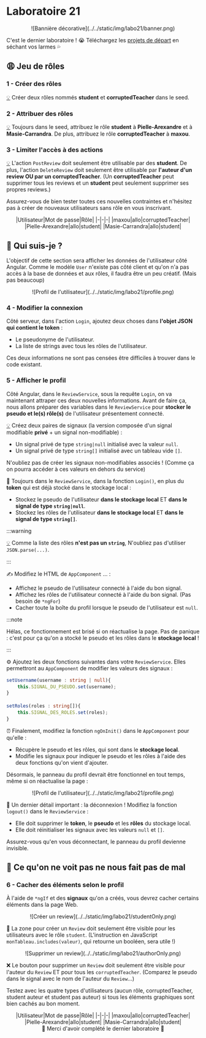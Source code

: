 # Laboratoire 21

<center>![Bannière décorative](../../static/img/labo21/banner.png)</center>

C'est le dernier laboratoire ! 😭 Téléchargez les [projets de départ](../../static/files/labo21.zip) en séchant vos larmes 💦

## 😩 Jeu de rôles

### 1 - Créer des rôles

[💡](/cours/rencontre11.1#-créer-un-rôle) Créer deux rôles nommés **student** et **corruptedTeacher** dans le seed.

### 2 - Attribuer des rôles

[💡](/cours/rencontre11.1#-créer-un-rôle) Toujours dans le seed, attribuez le rôle **student** à **Pielle-Arexandre** et à **Masie-Carrandra**.
De plus, attribuez le rôle **corruptedTeacher** à **maxou**.

### 3 - Limiter l'accès à des actions

[💡](/cours/rencontre11.1#-limiter-laccès-aux-actions) L'action `PostReview` doit seulement être utilisable par des **student**. De plus, l'action `DeleteReview` doit seulement être utilisable par **l'auteur d'un review OU par un corruptedTeacher**. (Un **corruptedTeacher** peut supprimer tous les reviews et un **student** peut seulement supprimer ses propres reviews.)

Assurez-vous de bien tester toutes ces nouvelles contraintes et n'hésitez pas à créer de nouveaux utilisateurs sans rôle en vous inscrivant.

<center>
|Utilisateur|Mot de passe|Rôle|
|-|-|-|
|maxou|allo|corruptedTeacher|
|Pielle-Arexandre|allo|student|
|Masie-Carrandra|allo|student|
</center>

## 📜 Qui suis-je ?

L'objectif de cette section sera afficher les données de l'utilisateur côté Angular. Comme le modèle `User` n'existe pas côté client et qu'on n'a pas accès à la base de données et aux rôles, il faudra être un peu créatif. (Mais pas beaucoup)

<center>![Profil de l'utilisateur](../../static/img/labo21/profile.png)</center>

### 4 - Modifier la connexion

Côté serveur, dans l'action `Login`, ajoutez deux choses dans **l'objet JSON qui contient le token** :

* Le pseudonyme de l'utilisateur.
* La liste de strings avec tous les rôles de l'utilisateur.

Ces deux informations ne sont pas censées être difficiles à trouver dans le code existant.

### 5 - Afficher le profil

Côté Angular, dans le `ReviewService`, sous la requête `Login`, on va maintenant attraper ces deux nouvelles informations. Avant de faire ça, nous allons préparer des variables dans le `ReviewService` pour **stocker le pseudo et le(s) rôle(s)** de l'utilisateur présentement connecté.

[💡](/cours/rencontre11.1#-signal-pour-plusieurs-composants) Créez deux paires de signaux (la version composée d'un signal modifiable **privé** + un signal non-modifiable) :

* Un signal privé de type `string|null` initialisé avec la valeur `null`.
* Un signal privé de type `string[]` initialisé avec un tableau vide `[]`.

N'oubliez pas de créer les signaux non-modifiables associés ! (Comme ça on pourra accéder à ces valeurs en dehors du service)

💾 Toujours dans le `ReviewService`, dans la fonction `Login()`, en plus du **token** qui est déjà stocké dans le stockage local :

* Stockez le pseudo de l'utilisateur **dans le stockage local** ET **dans le signal de type `string|null`**.
* Stockez les rôles de l'utilisateur **dans le stockage local** ET **dans le signal de type `string[]`**.

:::warning

[💡](/cours/rencontre4.1#-sauvegarder-une-donnée-dun-autre-type-que-string) Comme la liste des rôles **n'est pas un `string`**, N'oubliez pas d'utiliser `JSON.parse(...)`.

:::

✍ Modifiez le HTML de `AppComponent` ... :

* Affichez le pseudo de l'utilisateur connecté à l'aide du bon signal.
* Affichez les rôles de l'utilisateur connecté à l'aide du bon signal. (Pas besoin de `*ngFor`)
* Cacher toute la boîte du profil lorsque le pseudo de l'utilisateur est `null`.

:::note

Hélas, ce fonctionnement est brisé si on réactualise la page. Pas de panique : c'est pour ça qu'on a stocké le pseudo et les rôles dans le **stockage local** !

:::

⚙ Ajoutez les deux fonctions suivantes dans votre `ReviewService`. Elles permettront au `AppComponent` de modifier les valeurs des signaux :

```ts showLineNumbers
setUsername(username : string | null){
    this.SIGNAL_DU_PSEUDO.set(username);
}

setRoles(roles : string[]){
    this.SIGNAL_DES_ROLES.set(roles);
}
```

⏰ Finalement, modifiez la fonction `ngOnInit()` dans le `AppComponent` pour qu'elle :

* Récupère le pseudo et les rôles, qui sont dans le **stockage local**.
* Modifie les signaux pour indiquer le pseudo et les rôles à l'aide des deux fonctions qu'on vient d'ajouter.

Désormais, le panneau du profil devrait être fonctionnel en tout temps, même si on réactualise la page : 

<center>![Profil de l'utilisateur](../../static/img/labo21/profile.png)</center>

🔌 Un dernier détail important : la déconnexion ! Modifiez la fonction `logout()` dans le `ReviewService` :

* Elle doit supprimer le **token**, le **pseudo** et les **rôles** du stockage local.
* Elle doit réinitialiser les signaux avec les valeurs `null` et `[]`.

Assurez-vous qu'en vous déconnectant, le panneau du profil devienne invisible.

## 👀 Ce qu'on ne voit pas ne nous fait pas de mal

### 6 - Cacher des éléments selon le profil

À l'aide de `*ngIf` et des **signaux** qu'on a créés, vous devrez cacher certains éléments dans la page Web.

<center>![Créer un review](../../static/img/labo21/studentOnly.png)</center>

📝 La zone pour créer un `Review` doit seulement être visible pour les utilisateurs avec le rôle `student`. (L'instruction en JavaScript `monTableau.includes(valeur)`, qui retourne un booléen, sera utile !)

<center>![Supprimer un review](../../static/img/labo21/authorOnly.png)</center>

❌ Le bouton pour supprimer un `Review` doit seulement être visible pour l'auteur du `Review` ET pour tous les `corruptedTeacher`. (Comparez le pseudo dans le signal avec le nom de l'auteur du `Review`...)

Testez avec les quatre types d'utilisateurs (aucun rôle, corruptedTeacher, student auteur et student pas auteur) si tous les éléments graphiques sont bien cachés au bon moment.

<center>
|Utilisateur|Mot de passe|Rôle|
|-|-|-|
|maxou|allo|corruptedTeacher|
|Pielle-Arexandre|allo|student|
|Masie-Carrandra|allo|student|
</center>

<center>🫡 Merci d'avoir complété le dernier laboratoire 🫡</center>
